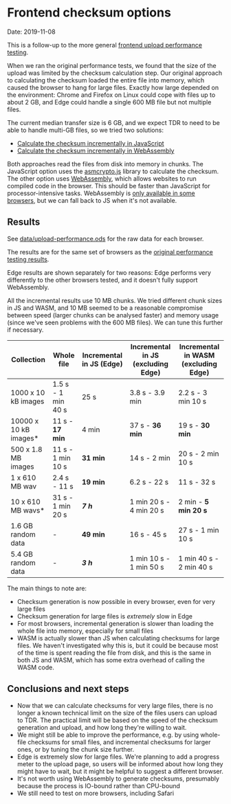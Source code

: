 # Frontend checksum options

Date: 2019-11-08

This is a follow-up to the more general [frontend upload performance
testing][perf-testing].

When we ran the original performance tests, we found that the size of the upload
was limited by the checksum calculation step. Our original approach to
calculating the checksum loaded the entire file into memory, which caused the
browser to hang for large files. Exactly how large depended on the environment:
Chrome and Firefox on Linux could cope with files up to about 2 GB, and Edge
could handle a single 600 MB file but not multiple files.

The current median transfer size is 6 GB, and we expect TDR to need to be able
to handle multi-GB files, so we tried two solutions:

- [Calculate the checksum incrementally in JavaScript][incremental-js]
- [Calculate the checksum incrementally in WebAssembly][incremental-wasm]

Both approaches read the files from disk into memory in chunks. The JavaScript
option uses the [asmcrypto.js] library to calculate the checksum. The other
option uses [WebAssembly], which allows websites to run compiled code in the
browser. This should be faster than JavaScript for processor-intensive tasks.
WebAssembly is [only available in some browsers][wasm-compatibility], but we can
fall back to JS when it's not available.

[perf-testing]: frontend_upload_performance.md
[incremental-js]: https://github.com/nationalarchives/tdr-prototype-mvc/pull/69
[incremental-wasm]: https://github.com/nationalarchives/tdr-prototype-mvc/pull/70
[asmcrypto.js]: https://github.com/asmcrypto/asmcrypto.js
[WebAssembly]: https://developer.mozilla.org/en-US/docs/WebAssembly
[wasm-compatibility]: https://developer.mozilla.org/en-US/docs/WebAssembly#Browser_compatibility

## Results

See [data/upload-performance.ods](data/upload-performance.ods) for the raw data
for each browser.

The results are for the same set of browsers as the [original performance
testing results][perf-testing].

Edge results are shown separately for two reasons: Edge performs very
differently to the other browsers tested, and it doesn't fully support
WebAssembly.

All the incremental results use 10 MB chunks. We tried different chunk sizes in
JS and WASM, and 10 MB seemed to be a reasonable compromise between speed
(larger chunks can be analysed faster) and memory usage (since we've seen
problems with the 600 MB files). We can tune this further if necessary.

| Collection            | Whole file         | Incremental in JS (Edge) | Incremental in JS (excluding Edge) | Incremental in WASM (excluding Edge) |
| --------------------  | ------------------ | ------------------------ | ---------------------------------- | ------------------------------------ |
| 1000 x 10 kB images   | 1.5 s - 1 min 40 s | 25 s                     | 3.8 s - 3.9 min                    | 2.2 s - 3 min 10 s                   |
| 10000 x 10 kB images* | 11 s - **17 min**  | 4 min                    | 37 s - **36 min**                  | 19 s - **30 min**                    |
| 500 x 1.8 MB images   | 11 s - 1 min 10 s  | **31 min**               | 14 s - 2 min                       | 20 s - 2 min 10 s                    |
| 1 x 610 MB wav        | 2.4 s - 11 s       | **19 min**               | 6.2 s - 22 s                       | 11 s - 32 s                          |
| 10 x 610 MB wavs*     | 31 s - 1 min 20 s  | ***7 h***                | 1 min 20 s - 4 min 20 s            | 2 min - **5 min 20 s**               |
| 1.6 GB random data    | -                  | **49 min**               | 16 s - 45 s                        | 27 s - 1 min 10 s                    |
| 5.4 GB random data    | -                  | ***3 h***                | 1 min 10 s - 1 min 50 s            | 1 min 40 s - 2 min 40 s              |

The main things to note are:

- Checksum generation is now possible in every browser, even for very large
  files
- Checksum generation for large files is _extremely_ slow in Edge
- For most browsers, incremental generation is slower than loading the whole
  file into memory, especially for small files
- WASM is actually slower than JS when calculating checksums for large files. We
  haven't investigated why this is, but it could be because most of the time is
  spent reading the file from disk, and this is the same in both JS and WASM,
  which has some extra overhead of calling the WASM code.

## Conclusions and next steps

- Now that we can calculate checksums for very large files, there is no longer a
  known technical limit on the size of the files users can upload to TDR. The
  practical limit will be based on the speed of the checksum generation and
  upload, and how long they're willing to wait.
- We might still be able to improve the performance, e.g. by using whole-file
  checksums for small files, and incremental checksums for larger ones, or by
  tuning the chunk size further.
- Edge is extremely slow for large files. We're planning to add a progress meter
  to the upload page, so users will be informed about how long they might have
  to wait, but it might be helpful to suggest a different browser.
- It's not worth using WebAssembly to generate checksums, presumably because the
  process is IO-bound rather than CPU-bound
- We still need to test on more browsers, including Safari

